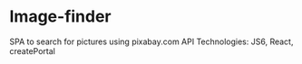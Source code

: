 # Image-finder
SPA to search for pictures using pixabay.com API
Technologies: JS6, React, createPortal
